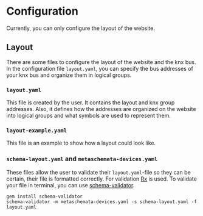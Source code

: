 # Configuration
Currently, you can only configure the layout of the website.

## Layout
There are some files to configure the layout of the website and the knx bus. In the configuration file `layout.yaml`, you can specify the
bus addresses of your knx bus and organize them in logical groups.

### `layout.yaml`
This file is created by the user. It contains the layout and knx group addresses. Also, it defines how the addresses are organized on the
website into logical groups and what symbols are used to represent them.

### `layout-example.yaml`
This file is an example to show how a layout could look like.

### `schema-layout.yaml` and `metaschemata-devices.yaml`
These files allow the user to validate their `layout.yaml`-file so they can be certain, their file is formatted correctly. For validation
[Rx](http://rx.codesimply.com) is used. To validate your file in terminal, you can use 
[schema-validator](https://github.com/larslockefeer/schema-validator).

```
gem install schema-validator
schema-validator -m metaschemata-devices.yaml -s schema-layout.yaml -f layout.yaml
```
